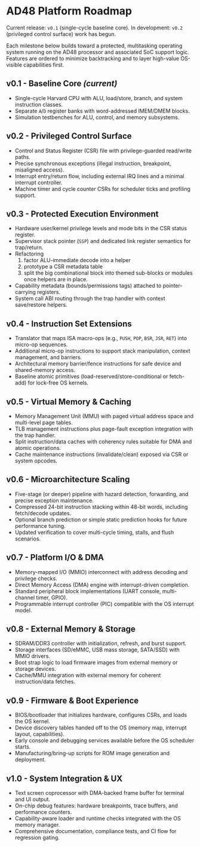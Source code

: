 # AD48 Platform Roadmap

Current release: `v0.1` (single-cycle baseline core).
In development: `v0.2` (privileged control surface) work has begun.

Each milestone below builds toward a protected, multitasking operating system running on the AD48 processor and associated SoC support logic. Features are ordered to minimize backtracking and to layer high-value OS-visible capabilities first.

## v0.1 - Baseline Core *(current)*
- Single-cycle Harvard CPU with ALU, load/store, branch, and system instruction classes.
- Separate `A`/`D` register banks with word-addressed IMEM/DMEM blocks.
- Simulation testbenches for ALU, control, and memory subsystems.

## v0.2 - Privileged Control Surface
- Control and Status Register (CSR) file with privilege-guarded read/write paths.
- Precise synchronous exceptions (illegal instruction, breakpoint, misaligned access).
- Interrupt entry/return flow, including external IRQ lines and a minimal interrupt controller.
- Machine timer and cycle counter CSRs for scheduler ticks and profiling support.

## v0.3 - Protected Execution Environment
- Hardware user/kernel privilege levels and mode bits in the CSR status register.
- Supervisor stack pointer (`SSP`) and dedicated link register semantics for trap/return.
- Refactoring
  1. factor ALU-immediate decode into a helper
  2. prototype a CSR metadata table
  3. split the big combinational block into themed sub-blocks or modules once helpers are in place.
- Capability metadata (bounds/permissions tags) attached to pointer-carrying registers.
- System call ABI routing through the trap handler with context save/restore helpers.

## v0.4 - Instruction Set Extensions
- Translator that maps ISA macro-ops (e.g., `PUSH`, `POP`, `BSR`, `JSR`, `RET`) into micro-op sequences.
- Additional micro-op instructions to support stack manipulation, context management, and barriers.
- Architectural memory barrier/fence instructions for safe device and shared-memory access.
- Baseline atomic primitives (load-reserved/store-conditional or fetch-add) for lock-free OS kernels.

## v0.5 - Virtual Memory & Caching
- Memory Management Unit (MMU) with paged virtual address space and multi-level page tables.
- TLB management instructions plus page-fault exception integration with the trap handler.
- Split instruction/data caches with coherency rules suitable for DMA and atomic operations.
- Cache maintenance instructions (invalidate/clean) exposed via CSR or system opcodes.

## v0.6 - Microarchitecture Scaling
- Five-stage (or deeper) pipeline with hazard detection, forwarding, and precise exception maintenance.
- Compressed 24-bit instruction stacking within 48-bit words, including fetch/decode updates.
- Optional branch prediction or simple static prediction hooks for future performance tuning.
- Updated verification to cover multi-cycle timing, stalls, and flush scenarios.

## v0.7 - Platform I/O & DMA
- Memory-mapped I/O (MMIO) interconnect with address decoding and privilege checks.
- Direct Memory Access (DMA) engine with interrupt-driven completion.
- Standard peripheral block implementations (UART console, multi-channel timer, GPIO).
- Programmable interrupt controller (PIC) compatible with the OS interrupt model.

## v0.8 - External Memory & Storage
- SDRAM/DDR3 controller with initialization, refresh, and burst support.
- Storage interfaces (SD/eMMC, USB mass storage, SATA/SSD) with MMIO drivers.
- Boot strap logic to load firmware images from external memory or storage devices.
- Cache/MMU integration with external memory for coherent instruction/data fetches.

## v0.9 - Firmware & Boot Experience
- BIOS/bootloader that initializes hardware, configures CSRs, and loads the OS kernel.
- Device discovery tables handed off to the OS (memory map, interrupt layout, capabilities).
- Early console and debugging services available before the OS scheduler starts.
- Manufacturing/bring-up scripts for ROM image generation and deployment.

## v1.0 - System Integration & UX
- Text screen coprocessor with DMA-backed frame buffer for terminal and UI output.
- On-chip debug features: hardware breakpoints, trace buffers, and performance counters.
- Capability-aware loader and runtime checks integrated with the OS memory manager.
- Comprehensive documentation, compliance tests, and CI flow for regression gating.

